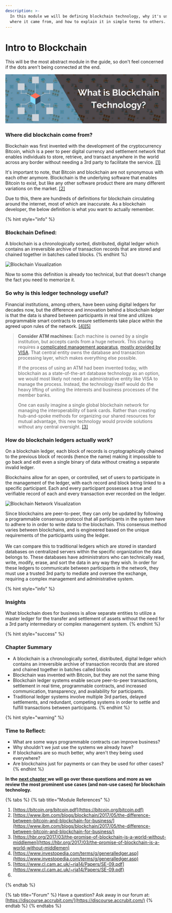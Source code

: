 ```yaml
---
description: >-
  In this module we will be defining blockchain technology, why it's useful,
  where it came from, and how to explain it in simple terms to others.
---
```


# Intro to Blockchain

This will be the most abstract module in the guide, so don't feel concerned if the dots aren't being connected at the end.

![](../.gitbook/assets/weekly-market-breakdown-7.png)

### **Where did blockchain come from?**

Blockchain was first invented with the development of the cryptocurrency Bitcoin, which is a peer to peer digital currency and settlement network that enables individuals to store, retrieve, and transact anywhere in the world across any border without needing a 3rd party to facilitate the service. [\[1\]](https://bitcoin.org/bitcoin.pdf)  
  
It's important to note, that Bitcoin and blockchain are not synonymous with each other anymore. Blockchain is the underlying software that enables Bitcoin to exist, but like any other software product there are many different variations on the market. [\[2\]](https://www.ibm.com/blogs/blockchain/2017/05/the-difference-between-bitcoin-and-blockchain-for-business/)  
  
Due to this, there are hundreds of definitions for blockchain circulating around the internet, most of which are inaccurate. As a blockchain developer, the below definition is what you want to actually remember.

{% hint style="info" %}
### Blockchain Defined:

A blockchain is a chronologically sorted, distributed, digital ledger which contains an irreversible archive of transaction records that are stored and chained together in batches called blocks.
{% endhint %}

![Blockchain Visualization](https://www.accrubit.com/uploads/2/8/3/7/28374731/published/1_1.png?1527752794)

Now to some this definition is already too technical, but that doesn't change the fact you need to memorize it. 

### **So why is this ledger technology useful?**  

Financial institutions, among others, have been using digital ledgers for decades now, but the difference and innovation behind a blockchain ledger is that the data is shared between participants in real time and utilizes programmable smart contracts to ensure settlements take place within the agreed upon rules of the network. [\[4\]](https://www.investopedia.com/terms/g/generalledger.asp)[\[5\]](https://www.cl.cam.ac.uk/~rja14/Papers/SE-09.pdf)

> **Consider ATM machines:** Each machine is owned by a single institution, but accepts cards from a huge network. This sharing requires a [complicated management apparatus](https://www.cryptocoinsnews.com/history-visa-probably-different-think/), [mostly provided by VISA](http://www.creditcards.com/credit-card-news/market-share-statistics.php). That central entity owns the database and transaction processing layer, which makes everything else possible.  
>   
> If the process of using an ATM had been invented today, with blockchain as a state-of-the-art database technology as an option, we would most likely not need an administrative entity like VISA to manage the process. Instead, the technology itself would do the heavy lifting of uniting the interests and business processes of the member banks.  
>   
> ​One can easily imagine a single global blockchain network for managing the interoperability of bank cards. Rather than creating hub-and-spoke methods for organizing our shared resources for mutual advantage, this new technology would provide solutions without any central oversight. [\[3\]](https://hbr.org/2017/03/the-promise-of-blockchain-is-a-world-without-middlemen)

### **How do blockchain ledgers actually work?**

On a blockchain ledger, each block of records is cryptographically chained to the previous block of records \(hence the name\) making it impossible to go back and edit even a single binary of data without creating a separate invalid ledger.  
  
Blockchains allow for an open, or controlled, set of users to participate in the management of the ledger, with each record and block being linked to a specific participant. Each and every participant possesses a true and verifiable record of each and every transaction ever recorded on the ledger.  

![Blockchain Network Visualization](https://www.accrubit.com/uploads/2/8/3/7/28374731/2_2_orig.png)

Since blockchains are peer-to-peer, they can only be updated by following a programmable consensus protocol that all participants in the system have to adhere to in order to write data to the blockchain. This consensus method varies between blockchains, and is engineered based on the unique requirements of the participants using the ledger.  
​  
We can compare this to traditional ledgers which are stored in standard databases on centralized servers within the specific organization the data belongs to. These databases have administrators who can technically read, write, modify, erase, and sort the data in any way they wish. In order for these ledgers to communicate between participants in the network, they must use a trusted 3rd party to mediate and oversee the exchange, requiring a complex management and administrative system.

{% hint style="info" %}
### Insights

What blockchain does for business is allow separate entities to utilize a master ledger for the transfer and settlement of assets without the need for a 3rd party intermediary or complex management system.
{% endhint %}

{% hint style="success" %}
### **Chapter Summary**

* A blockchain is a chronologically sorted, distributed, digital ledger which contains an irreversible archive of transaction records that are stored and chained together in batches called blocks 
* Blockchain was invented with Bitcoin, but they are not the same thing
* Blockchain ledger systems enable secure peer-to-peer transactions, settlement in real time, programmable contracts, and increased communication, transparency, and availability for participants.
* Traditional ledger systems involve multiple 3rd parties, delayed settlements, and redundant, competing systems in order to settle and fulfill transactions between participants.
{% endhint %}

{% hint style="warning" %}
### **Time to Reflect:**

* What are some ways programmable contracts can improve business?
* Why shouldn't we just use the systems we already have?
* If blockchains are so much better, why aren't they being used everywhere?
* Are blockchains just for payments or can they be used for other cases?
{% endhint %}

**In the** [**next chapter** ](https://learn.accrubit.com/blockchain-for-business/business-use-cases)**we will go over these questions and more as we review the most prominent use cases \(and non-use cases\) for blockchain technology.** 

{% tabs %}
{% tab title="Module References" %}
1.  [https://bitcoin.org/bitcoin.pdf](https://bitcoin.org/bitcoin.pdf)
2.  [https://www.ibm.com/blogs/blockchain/2017/05/the-difference-between-bitcoin-and-blockchain-for-business/](https://www.ibm.com/blogs/blockchain/2017/05/the-difference-between-bitcoin-and-blockchain-for-business/)
3.  [https://hbr.org/2017/03/the-promise-of-blockchain-is-a-world-without-middlemen](https://hbr.org/2017/03/the-promise-of-blockchain-is-a-world-without-middlemen)
4.  [https://www.investopedia.com/terms/g/generalledger.asp](https://www.investopedia.com/terms/g/generalledger.asp)
5.  [https://www.cl.cam.ac.uk/~rja14/Papers/SE-09.pdf](https://www.cl.cam.ac.uk/~rja14/Papers/SE-09.pdf)
6. 
{% endtab %}

{% tab title="Forum" %}
Have a question? Ask away in our forum at: [https://discourse.accrubit.com/](https://discourse.accrubit.com/)
{% endtab %}
{% endtabs %}

